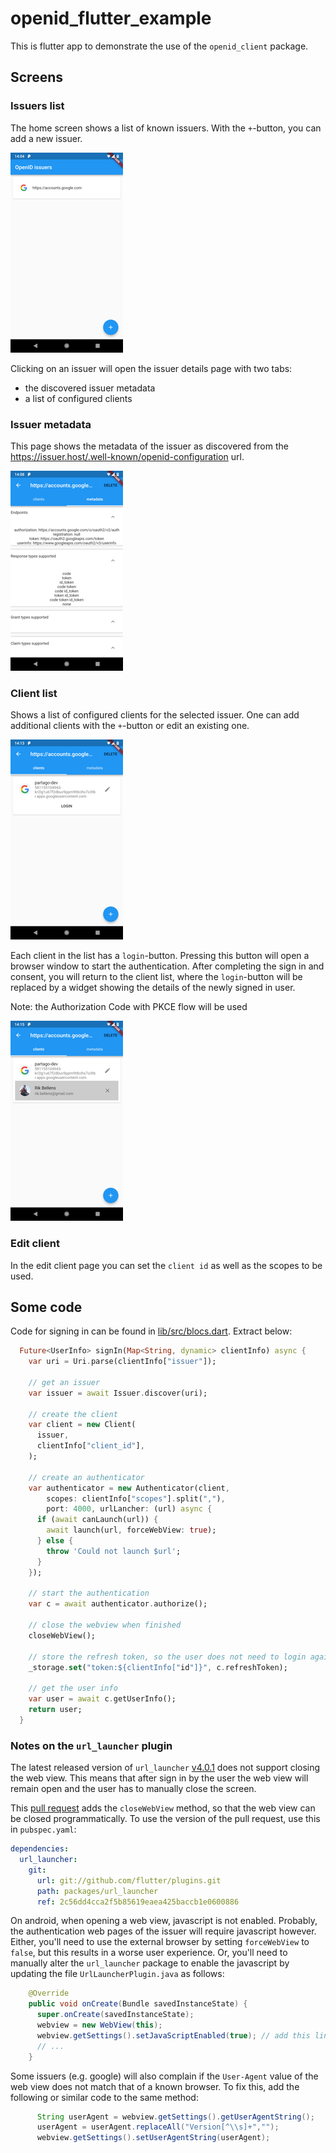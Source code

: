 # openid_flutter_example

This is flutter app to demonstrate the use of the `openid_client` 
package.

## Screens

### Issuers list 
The home screen shows a list of known issuers. With the `+`-button, 
you can add a new issuer.

![list of issuers](docs/issuer_list.png)


Clicking on an issuer will open the issuer details page with two tabs: 

* the discovered issuer metadata
* a list of configured clients

### Issuer metadata

This page shows the metadata of the issuer as discovered from the 
https://issuer.host/.well-known/openid-configuration url.


![issuer metadata](docs/issuer_metadata.png)


### Client list

Shows a list of configured clients for the selected issuer. One can add
additional clients with the `+`-button or edit an existing one.


![client list](docs/client_list.png)

Each client in the list has a `login`-button. Pressing this button
will open a browser window to start the authentication. After completing
the sign in and consent, you will return to the client list, where the
`login`-button will be replaced by a widget showing the details of the
newly signed in user.

Note: the Authorization Code with PKCE flow will be used

![signed in user](docs/signed_in.png)

### Edit client

In the edit client page you can set the `client id` as well as the
scopes to be used.


## Some code

Code for signing in can be found in [lib/src/blocs.dart](lib/src/blocs.dart).
Extract below:

```dart
  Future<UserInfo> signIn(Map<String, dynamic> clientInfo) async {
    var uri = Uri.parse(clientInfo["issuer"]);
    
    // get an issuer
    var issuer = await Issuer.discover(uri);
    
    // create the client
    var client = new Client(
      issuer,
      clientInfo["client_id"],
    );
    
    // create an authenticator 
    var authenticator = new Authenticator(client,
        scopes: clientInfo["scopes"].split(","),
        port: 4000, urlLancher: (url) async {
      if (await canLaunch(url)) {
        await launch(url, forceWebView: true);
      } else {
        throw 'Could not launch $url';
      }
    });
    
    // start the authentication
    var c = await authenticator.authorize();
    
    // close the webview when finished
    closeWebView();
    
    // store the refresh token, so the user does not need to login again
    _storage.set("token:${clientInfo["id"]}", c.refreshToken);
    
    // get the user info
    var user = await c.getUserInfo();
    return user;
  }

```

### Notes on the `url_launcher` plugin

The latest released version of `url_launcher` [v4.0.1](https://pub.dartlang.org/packages/url_launcher/versions/4.0.1)
does not support closing the web view. This means that after sign in by the
user the web view will remain open and the user has to manually close the screen.

This [pull request](https://github.com/flutter/plugins/pull/658) adds the `closeWebView` method, so that the
web view can be closed programmatically. To use the version of the pull
request, use this in `pubspec.yaml`:

```yaml
dependencies:
  url_launcher:
    git:
      url: git://github.com/flutter/plugins.git
      path: packages/url_launcher
      ref: 2c56dd4cca2f5b85619eaea425baccb1e0600886
```

On android, when opening a web view, javascript is not enabled. 
Probably, the authentication web pages of the issuer will require javascript
however. Either, you'll need to use the external browser by setting `forceWebView`
to `false`, but this results in a worse user experience. Or, you'll
need to manually alter the `url_launcher` package to enable the javascript
by updating the file `UrlLauncherPlugin.java` as follows:

```java
    @Override
    public void onCreate(Bundle savedInstanceState) {
      super.onCreate(savedInstanceState);
      webview = new WebView(this);
      webview.getSettings().setJavaScriptEnabled(true); // add this line
      // ...
    }
```

Some issuers (e.g. google) will also complain if the `User-Agent` value of 
the web view does not match that of a known browser. To fix this, add the 
following or similar code to the same method:

```java
      String userAgent = webview.getSettings().getUserAgentString();
      userAgent = userAgent.replaceAll("Version[^\\s]+","");
      webview.getSettings().setUserAgentString(userAgent);
```

